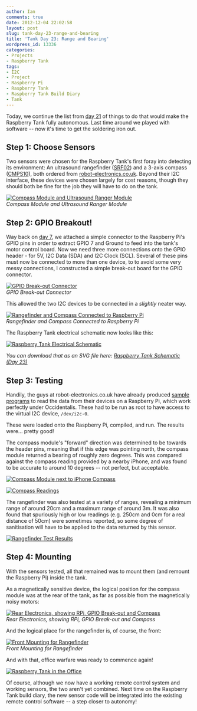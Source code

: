 ```yaml
---
author: Ian
comments: true
date: 2012-12-04 22:02:58
layout: post
slug: tank-day-23-range-and-bearing
title: 'Tank Day 23: Range and Bearing'
wordpress_id: 13336
categories:
- Projects
- Raspberry Tank
tags:
- I2C
- Project
- Raspberry Pi
- Raspberry Tank
- Raspberry Tank Build Diary
- Tank
---
```


Today, we continue the list from [day 21](../tank-day-21-designing-for-autonomy/) of things to do that would make the Raspberry Tank fully autonomous. Last time around we played with software -- now it's time to get the soldering iron out.

## Step 1: Choose Sensors

Two sensors were chosen for the Raspberry Tank's first foray into detecting its environment: An ultrasound rangefinder ([SRF02](http://www.robot-electronics.co.uk/htm/srf02tech.htm)) and a 3-axis compass ([CMPS10](http://www.robot-electronics.co.uk/htm/cmps10doc.htm)), both ordered from [robot-electronics.co.uk](http://www.robot-electronics.co.uk). Beyond their I2C interface, these devices were chosen largely for cost reasons, though they should both be fine for the job they will have to do on the tank.

[![Compass Module and Ultrasound Ranger Module](/hardware/raspberry-tank/2012-11-21_14-52-49_919-600x338.jpg)](/hardware/raspberry-tank/2012-11-21_14-52-49_919.jpg)<br/>
_Compass Module and Ultrasound Ranger Module_

## Step 2: GPIO Breakout!

Way back on [day 7](../tank-day-7-bridging-the-gap/), we attached a simple connector to the Raspberry Pi's GPIO pins in order to extract GPIO 7 and Ground to feed into the tank's motor control board. Now we need three more connections onto the GPIO header - for 5V, I2C Data (SDA) and I2C Clock (SCL). Several of these pins must now be connected to more than one device, to to avoid some very messy connections, I constructed a simple break-out board for the GPIO connector.

[![GPIO Break-out Connector](/hardware/raspberry-tank/2012-11-21_16-29-18_124-600x338.jpg)](/hardware/raspberry-tank/2012-11-21_16-29-18_124.jpg)<br/>
_GPIO Break-out Connector_

This allowed the two I2C devices to be connected in a _slightly_ neater way.

[![Rangefinder and Compass Connected to Raspberry Pi](/hardware/raspberry-tank/2012-12-04_12-53-18_144-600x310.jpg)](/hardware/raspberry-tank/2012-12-04_12-53-18_144.jpg)<br/>
_Rangefinder and Compass Connected to Raspberry Pi_

The Raspberry Tank electrical schematic now looks like this:

[![Raspberry Tank Electrical Schematic](/hardware/raspberry-tank/raspberry-tank-schematic-433x500.png)](/hardware/raspberry-tank/raspberry-tank-schematic-3.png)

_You can download that as an SVG file here: [Raspberry Tank Schematic (Day 23)](/hardware/raspberry-tank/raspberry-tank-schematic-3.svg)_

## Step 3: Testing

Handily, the guys at robot-electronics.co.uk have already produced [sample programs](http://robot-electronics.co.uk/htm/raspberry_pi_examples.htm) to read the data from their devices on a Raspberry Pi, which work perfectly under Occidentalis. These had to be run as root to have access to the virtual I2C device, `/dev/i2c-0`.

These were loaded onto the Raspberry Pi, compiled, and run. The results were... pretty good!

The compass module's "forward" direction was determined to be towards the header pins, meaning that if this edge was pointing north, the compass module returned a bearing of roughly zero degrees. This was compared against the compass reading provided by a nearby iPhone, and was found to be accurate to around 10 degrees -- not perfect, but acceptable.

[![Compass Module next to iPhone Compass](/hardware/raspberry-tank/2012-12-04_12-43-26_835.jpg)](/hardware/raspberry-tank/2012-12-04_12-43-26_835.jpg)

[![Compass Readings](/hardware/raspberry-tank/compasstest.png)](/hardware/raspberry-tank/compasstest.png)

The rangefinder was also tested at a variety of ranges, revealing a minimum range of around 20cm and a maximum range of around 3m. It was also found that spuriously high or low readings (e.g. 250cm and 0cm for a real distance of 50cm) were sometimes reported, so some degree of sanitisation will have to be applied to the data returned by this sensor.

[![Rangefinder Test Results](/hardware/raspberry-tank/srftest.png)](/hardware/raspberry-tank/srftest.png)

## Step 4: Mounting

With the sensors tested, all that remained was to mount them (and remount the Raspberry Pi) inside the tank.

As a magnetically sensitive device, the logical position for the compass module was at the rear of the tank, as far as possible from the magnetically noisy motors:

[![Rear Electronics, showing RPi, GPIO Break-out and Compass](/hardware/raspberry-tank/2012-12-04_12-55-38_282-600x338.jpg)](/hardware/raspberry-tank/2012-12-04_12-55-38_282.jpg)<br/>_Rear Electronics, showing RPi, GPIO Break-out and Compass_

And the logical place for the rangefinder is, of course, the front:

[![Front Mounting for Rangefinder](/hardware/raspberry-tank/2012-12-04_12-58-41_241-600x338.jpg)](/hardware/raspberry-tank/2012-12-04_12-58-41_241.jpg)<br/>
_Front Mounting for Rangefinder_

And with that, office warfare was ready to commence again!

[![Raspberry Tank in the Office](/hardware/raspberry-tank/2012-12-04_13-00-07_363-600x387.jpg)](/hardware/raspberry-tank/2012-12-04_13-00-07_363.jpg)

Of course, although we now have a working remote control system and working sensors, the two aren't yet combined. Next time on the Raspberry Tank build diary, the new sensor code will be integrated into the existing remote control software -- a step closer to autonomy!
